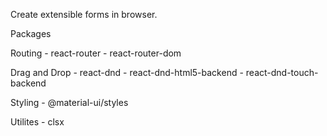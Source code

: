Create extensible forms in browser.

Packages

Routing
    - react-router
    - react-router-dom

Drag and Drop
    - react-dnd
    - react-dnd-html5-backend
    - react-dnd-touch-backend

Styling
    - @material-ui/styles

Utilites
    - clsx